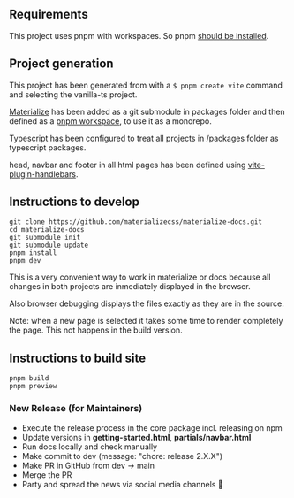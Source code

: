 ## Requirements

This project uses pnpm with workspaces. So pnpm [should be installed](https://pnpm.io/installation).

## Project generation

This project has been generated from with a `$ pnpm create vite` command and selecting the vanilla-ts project.

[Materialize](https://github.com/materializecss/materialize) has been added as a git submodule in packages folder and then defined as a [pnpm workspace](https://pnpm.io/workspaces), to use it as a monorepo.

Typescript has been configured to treat all projects in /packages folder as typescript packages.

head, navbar and footer in all html pages has been defined using [vite-plugin-handlebars](https://github.com/alexlafroscia/vite-plugin-handlebars).

## Instructions to develop

```
git clone https://github.com/materializecss/materialize-docs.git
cd materialize-docs
git submodule init
git submodule update
pnpm install
pnpm dev
```

This is a very convenient way to work in materialize or docs because all changes in both projects are inmediately displayed in the browser.

Also browser debugging displays the files exactly as they are in the source.

Note: when a new page is selected it takes some time to render completely the page. This not happens in the build version.

## Instructions to build site

```
pnpm build
pnpm preview
```

### New Release (for Maintainers)

- Execute the release process in the core package incl. releasing on npm
- Update versions in **getting-started.html**, **partials/navbar.html**
- Run docs locally and check manually
- Make commit to dev (message: "chore: release 2.X.X")
- Make PR in GitHub from dev -> main
- Merge the PR
- Party and spread the news via social media channels 🎉
